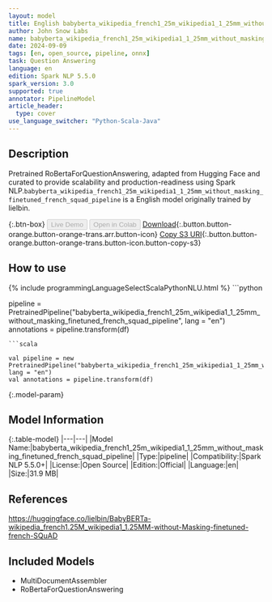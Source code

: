 ```yaml
---
layout: model
title: English babyberta_wikipedia_french1_25m_wikipedia1_1_25mm_without_masking_finetuned_french_squad_pipeline pipeline RoBertaForQuestionAnswering from lielbin
author: John Snow Labs
name: babyberta_wikipedia_french1_25m_wikipedia1_1_25mm_without_masking_finetuned_french_squad_pipeline
date: 2024-09-09
tags: [en, open_source, pipeline, onnx]
task: Question Answering
language: en
edition: Spark NLP 5.5.0
spark_version: 3.0
supported: true
annotator: PipelineModel
article_header:
  type: cover
use_language_switcher: "Python-Scala-Java"
---
```


## Description

Pretrained RoBertaForQuestionAnswering, adapted from Hugging Face and curated to provide scalability and production-readiness using Spark NLP.`babyberta_wikipedia_french1_25m_wikipedia1_1_25mm_without_masking_finetuned_french_squad_pipeline` is a English model originally trained by lielbin.

{:.btn-box}
<button class="button button-orange" disabled>Live Demo</button>
<button class="button button-orange" disabled>Open in Colab</button>
[Download](https://s3.amazonaws.com/auxdata.johnsnowlabs.com/public/models/babyberta_wikipedia_french1_25m_wikipedia1_1_25mm_without_masking_finetuned_french_squad_pipeline_en_5.5.0_3.0_1725876229164.zip){:.button.button-orange.button-orange-trans.arr.button-icon}
[Copy S3 URI](s3://auxdata.johnsnowlabs.com/public/models/babyberta_wikipedia_french1_25m_wikipedia1_1_25mm_without_masking_finetuned_french_squad_pipeline_en_5.5.0_3.0_1725876229164.zip){:.button.button-orange.button-orange-trans.button-icon.button-copy-s3}

## How to use



<div class="tabs-box" markdown="1">
{% include programmingLanguageSelectScalaPythonNLU.html %}
```python

pipeline = PretrainedPipeline("babyberta_wikipedia_french1_25m_wikipedia1_1_25mm_without_masking_finetuned_french_squad_pipeline", lang = "en")
annotations =  pipeline.transform(df)   

```
```scala

val pipeline = new PretrainedPipeline("babyberta_wikipedia_french1_25m_wikipedia1_1_25mm_without_masking_finetuned_french_squad_pipeline", lang = "en")
val annotations = pipeline.transform(df)

```
</div>

{:.model-param}
## Model Information

{:.table-model}
|---|---|
|Model Name:|babyberta_wikipedia_french1_25m_wikipedia1_1_25mm_without_masking_finetuned_french_squad_pipeline|
|Type:|pipeline|
|Compatibility:|Spark NLP 5.5.0+|
|License:|Open Source|
|Edition:|Official|
|Language:|en|
|Size:|31.9 MB|

## References

https://huggingface.co/lielbin/BabyBERTa-wikipedia_french1.25M_wikipedia1_1.25MM-without-Masking-finetuned-french-SQuAD

## Included Models

- MultiDocumentAssembler
- RoBertaForQuestionAnswering